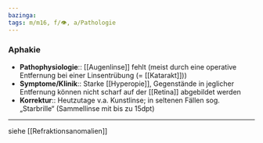 ```yaml
---
bazinga:
tags: m/m16, f/👁️, a/Pathologie
---
```

### Aphakie
- **Pathophysiologie**:: [[Augenlinse]] fehlt (meist durch eine operative Entfernung bei einer Linsentrübung (= [[Katarakt]]))
- **Symptome/Klinik**:: Starke [[Hyperopie]], Gegenstände in jeglicher Entfernung können nicht scharf auf der [[Retina]] abgebildet werden 
- **Korrektur**:: Heutzutage v.a. Kunstlinse; in seltenen Fällen sog. „Starbrille“ (Sammellinse mit bis zu 15dpt)
---
siehe [[Refraktionsanomalien]]